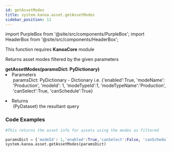```yaml
---
id: getAssetModes
title: system.kanoa.asset.getAssetModes
sidebar_position: 11
---
```

import PurpleBox from '@site/src/components/PurpleBox';
import HeaderBox from '@site/src/components/HeaderBox';


<PurpleBox>This function requires <b>KanoaCore</b> module</PurpleBox>

<HeaderBox header="Description">Returns asset modes filtered by the given parameters </HeaderBox>

<HeaderBox header="Syntax">
    <b>getAssetModes(paramsDict: PyDictionary) </b>
    <li> Parameters <br />
        <ul> paramsDict: PyDictionary - Dictionary i.e. &#123;'enabled':True, 'modeName': 'Production', 'modeId': 1, 'modeTypeId':1, 'modeTypeName':'Production', 'canSelect':True, 'canSchedule':True} </ul>
    </li>
    <li> Returns <br />
        <ul>(PyDataset) the resultant query <br /> </ul>
    </li>
</HeaderBox>

### Code Examples

```py
#This returns the asset info for assets using the modes as filtered

paramsDict = {'modeId': 1,'enabled':True,'canSelect':False, 'canSchedule':False }
system.kanoa.asset.getAssetModes(paramsDict)

```